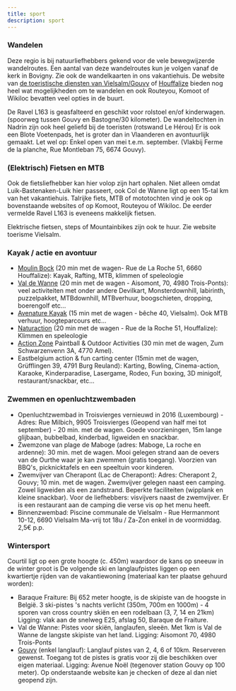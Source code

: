 ```yaml
---
title: sport
description: sport
---
```


### Wandelen

Deze regio is bij natuurliefhebbers gekend voor de vele bewegwijzerde wandelroutes. Een aantal van deze wandelroutes kun je volgen vanaf de kerk in Bovigny. Zie ook de wandelkaarten in ons vakantiehuis.
De website van [de toeristische diensten van Vielsalm/Gouvy](https://www.haute-ardenne.be/nl) of [Houffalize](https://www.houffalize-tourisme.be/) bieden nog heel wat mogelijkheden om te wandelen en ook Routeyou, Komoot of Wikiloc bevatten veel opties in de buurt.

De Ravel L163 is geasfalteerd en geschikt voor rolstoel en/of kinderwagen. (spoorweg tussen Gouvy en
Bastogne/30 kilometer).
De wandeltochten in Nadrin zijn ook heel geliefd bij de toeristen (rotswand Le Hérou)
Er is ook een Blote Voetenpads, het is groter dan in Vlaanderen en avontuurlijk gemaakt. Let wel op: Enkel
open van mei t.e.m. september. (Vlakbij Ferme de la planche, Rue Montleban 75, 6674 Gouvy).

### (Elektrisch) Fietsen en MTB

Ook de fietsliefhebber kan hier volop zijn hart ophalen. Niet alleen omdat Luik-Bastenaken-Luik hier passeert, ook Col de Wanne ligt op een 15-tal km van het vakantiehuis. Talrijke fiets, MTB of mototochten vind je ook op bovenstaande websites of op Komoot, Routeyou of Wikiloc. De eerder vermelde Ravel L163 is eveneens makkelijk fietsen.

Elektrische fietsen, steps of Mountainbikes zijn ook te huur. Zie website toerisme Vielsalm.

### Kayak / actie en avontuur

- [Moulin Bock](http://www.naturaction.com) (20 min met de wagen- Rue de La Roche 51, 6660 Houffalize): Kayak, Rafting, MTB, klimmen of speleologie
- [Val de Wanne](https://www.levaldewanne.com) (20 min met de wagen - Aisomont, 70, 4980 Trois-Ponts): veel activiteiten met onder andere Devilkart, Monsterdownhill, labirinth, puzzelpakket, MTBdownhill, MTBverhuur, boogschieten, dropping, boerengolf etc...
- [Avenature Kayak](https://www.avenature.be) (15 min met de wagen - bêche 40, Vielsalm). Ook MTB verhuur, hoogteparcours
  etc...
- [Naturaction](https://www.naturaction.com) (20 min met de wagen - Rue de la Roche 51, Houffalize): Klimmen en speleologie
- [Action Zone](www.actionzone.be) Paintball & Outdoor Activities (30 min met de wagen, Zum Schwarzenvenn 3A, 4770 Amel).
- Eastbelgium action & fun carting center (15min met de wagen, Grüfflingen 39, 4791 Burg Reuland): Karting, Bowling, Cinema-action, Karaoke, Kinderparadise, Lasergame, Rodeo, Fun boxing, 3D minigolf, restaurant/snackbar, etc...

### Zwemmen en openluchtzwembaden

- Openluchtzwembad in Troisvierges vernieuwd in 2016 (Luxembourg) - Adres: Rue Milbich, 9905
  Troisvierges (Geopend van half mei tot september) - 20 min. met de wagen.
  Goede voorzieningen, 15m lange glijbaan, bubbelbad, kinderbad, ligweiden en snackbar.
- Zwemzone van plage de Maboge (adres: Maboge, La roche en ardenne): 30 min. met de wagen. Mooi
  gelegen strand aan de oevers van de Ourthe waar je kan zwemmen (gratis toegang). Voorzien van
  BBQ's, picknicktafels en een speeltuin voor kinderen.
- Zwemvijver van Cherapont (Lac de Cherapont): Adres: Cherapont 2, Gouvy; 10 min. met de wagen.
  Zwemvijver gelegen naast een camping. Zowel ligweiden als een zandstrand. Beperkte faciliteiten
  (wipplank en kleine snackbar). Voor de liefhebbers: visvijvers naast de zwemvijver. Er is een restaurant
  aan de camping die verse vis op het menu heeft.
- Binnenzwembad: Piscine communale de Vielsalm - Rue Hermanmont 10-12, 6690 Vielsalm
  Ma-vrij tot 18u / Za-Zon enkel in de voormiddag. 2,5€ p.p.

### Wintersport

Courtil ligt op een grote hoogte (c. 450m) waardoor de kans op sneeuw in de winter groot is
De volgende ski en langlaufpistes liggen op een kwartiertje rijden van de vakantiewoning (materiaal kan
ter plaatse gehuurd worden):

- Baraque Fraiture: Bij 652 meter hoogte, is de skipiste van de hoogste in België. 3 ski-pistes 's nachts verlicht (350m, 700m en 1000m) - 4 sporen van cross country skiën en een
  rodelbaan (3, 7, 14 en 21km) Ligging: vlak aan de snelweg E25, afslag 50, Baraque de Fraiture.
- Val de Wanne: Pistes voor skiën, langlaufen, sleeën. Met 1km is Val de Wanne de langste skipiste van het land. Ligging: Aisomont 70, 4980 Trois-Ponts
- [Gouvy](https://www.ardennen-sneeuw.be/skicentrum/pistes-de-ski-de-gouvy) (enkel langlauf): Langlauf pistes van 2, 4, 6 of 10km. Reserveren gewenst. Toegang tot de pistes is gratis voor zij
  die beschikken over eigen materiaal. Ligging: Avenue Noël (tegenover station Gouvy op 100 meter). Op onderstaande website kan je
  checken of deze al dan niet geopend zijn.
